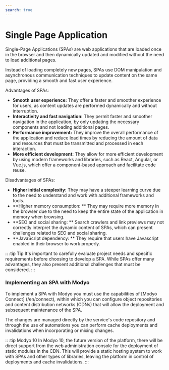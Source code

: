 ```yaml
---
search: true
---
```


# Single Page Application

Single-Page Applications (SPAs) are web applications that are loaded once in the browser and then dynamically updated and modified without the need to load additional pages.

Instead of loading completely new pages, SPAs use DOM manipulation and asynchronous communication techniques to update content on the same page, providing a smooth and fast user experience.

Advantages of SPAs:

- **Smooth user experience:** They offer a faster and smoother experience for users, as content updates are performed dynamically and without interruption.
- **Interactivity and fast navigation:** They permit faster and smoother navigation in the application, by only updating the necessary components and not loading additional pages.
- **Performance improvement:** They improve the overall performance of the application and reduce load times by reducing the amount of data and resources that must be transmitted and processed in each interaction.
- **More efficient development:** They allow for more efficient development by using modern frameworks and libraries, such as React, Angular, or Vue.js, which offer a component-based approach and facilitate code reuse.

Disadvantages of SPAs:

- **Higher initial complexity:** They may have a steeper learning curve due to the need to understand and work with additional frameworks and tools.
- **Higher memory consumption: ** They may require more memory in the browser due to the need to keep the entire state of the application in memory when browsing.
- **SEO and social sharing: ** Search crawlers and link previews may not correctly interpret the dynamic content of SPAs, which can present challenges related to SEO and social sharing.
- **JavaScript dependency: ** They require that users have Javascript enabled in their browser to work properly.

:: :tip Tip
It's important to carefully evaluate project needs and specific requirements before choosing to develop a SPA. While SPAs offer many advantages, they also present additional challenges that must be considered.
:::


### Implementing an SPA with Modyo

To implement a SPA with Modyo you must use the capabilities of [Modyo Connect] (/en/connect), within which you can configure object repositories and content distribution networks (CDNs) that will allow the deployment and subsequent maintenance of the SPA.

The changes are managed directly by the service's code repository and through the use of automations you can perform cache deployments and invalidations when incorporating or mixing changes.

:: :tip Modyo 10
In Modyo 10, the future version of the platform, there will be direct support from the web administration console for the deployment of static modules in the CDN. This will provide a static hosting system to work with SPAs and other types of libraries, leaving the platform in control of deployments and cache invalidations.
:::
